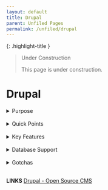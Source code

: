 ```yaml
---
layout: default
title: Drupal
parent: Unfiled Pages
permalink: /unfiled/drupal
---
```


{: .highlight-title }
> Under Construction
>
> This page is under construction.

# Drupal

<details markdown="block">
<summary> Purpose</summary>

### Web Content Management (WCM) system
<br>
Drupal excels in creating, managing, and publishing web content. It provides a robust platform for websites, blogs, and web applications, offering features like customizable templates, user management, and content publishing workflows. Drupal is particularly known for its flexibility in building complex websites with diverse content types and intricate user interaction.

### Enterprise Content Management (ECM) system
<br>
Drupal can manage and store an organization's documents, digital assets, and records. Through its extensible architecture and modules, Drupal can facilitate collaboration, automate workflows, and integrate with other business systems. Its capabilities can be extended to include document management, digital asset management, and records retention, making it suitable for enterprise-level content management requirements.
</details>

<br>

<details markdown="block">
<summary> Quick Points</summary>

- Free and open-source

- Written in the PHP programming language and requires a database such as MySQL or PostgreSQL to store content and settings.

- Known for its flexibility, modularity, and a wide range of features,

- Multi-Tenancy: can be configured for multi-site setups, allowing you to run multiple websites from a single codebase, each with their own custom configurations.
- Custom UI: Offers extensive theming options to customize user interfaces.
- Business Rules: Supports customizable workflows and business logic through its module system.
- Infrastructure as Code: Can be deployed and managed through tools like Ansible, Chef, or Puppet, and supports containerization with Docker.
- Widely used for websites that require high levels of security, such as government websites, large organizations, and universities.
</details>

<br>

<details markdown="block">
<summary> Key Features</summary>

### Flexibility and Extensibility

- **Custom Content Types and Fields**: Drupal allows for the creation of custom content types and fields, enabling you to tailor the content structure to match the specific needs of tracking complaints, managing case studies, or publishing informational content.

- **Modular Architecture**: With thousands of modules (plugins) available, Drupal can be extended to include additional functionalities such as forums, user management, and complex search capabilities, without needing to develop these features from scratch.

### User and Role Management

- **Advanced User Management**: Drupal provides robust user management capabilities, including the creation of custom user roles and permissions. This feature is critical for an application that serves different institutions and user groups, allowing you to control access to sensitive information and functionalities based on the user's role.

- **Workflow and Access Control**: It supports complex workflows and content access control mechanisms, essential for managing the review and publication process of complaints and related content.

### Multi-site Support

- Multi-site Configuration: Drupal excels at managing multi-site architectures, allowing you to run multiple sites from a single Drupal codebase. This is particularly beneficial if you plan to deploy the application across different institutions, each with its own sub-site but sharing a common functionality set.

### Security

- Security Reports and Updates: Drupal has a dedicated security team that regularly publishes security advisories and updates. This proactive approach helps in identifying and fixing vulnerabilities swiftly.

- Built-in Access Control and Permissions: Drupal provides extensive access control mechanisms and permissions that allow fine-grained control over who can view and manage content, making it easier to enforce strict security policies.

- Community Vigilance: Being open-source, Drupal benefits from a large community of developers and users who contribute to the platform's security by identifying vulnerabilities and developing fixes.

- Secure by Design: Drupal's core system has been designed with a focus on security, providing strong foundational elements that help prevent common security issues.

- Extensibility with Security in Mind: Drupal's extensive library of modules allows for customization and extension of functionality without compromising on security. However, it's important to only use modules that are actively maintained and have a good security record.

- Compliance Support: Drupal supports compliance with various security standards and regulations, making it easier for organizations to meet specific security requirements.

### Scalability and Performance

- Scalability: Drupal can scale to support high traffic loads and large amounts of content, which is crucial for applications expected to grow over time.

- Caching and Performance Optimization: It includes built-in caching and a variety of advanced performance optimization options to ensure the application remains fast and responsive as it scales.

### Integration Capabilities

- API-First Approach: With its latest versions, Drupal has adopted an API-first approach, making it easier to integrate with other systems and technologies, including React for the frontend. This means you can use Drupal as a headless CMS to manage content while leveraging React and MUI components for a dynamic and engaging user interface.

</details>

<br>
<details markdown="block">

<summary>Database Support
</summary>

MySQL and PostgreSQL are the most commonly used databases with Drupal, it also supports other database systems, especially with the improvements made in Drupal 7 and later versions which introduced a database abstraction layer. This abstraction layer allows for the integration of Drupal with various database engines. The main databases supported by Drupal include:

- MySQL/MariaDB: MySQL is the most widely used database with Drupal. MariaDB, a fork of MySQL, is fully compatible with Drupal and often used as a drop-in replacement.

- PostgreSQL: Known for its standards compliance and advanced features, PostgreSQL is another popular choice among Drupal developers for sites requiring complex data management.

- SQLite: Drupal supports SQLite, which is a lightweight, file-based database. SQLite is often used for testing, small sites, or development purposes due to its simplicity and easy setup.

- SQL Server: Drupal supports Microsoft SQL Server, especially in environments where Microsoft technologies are predominant. This support is mainly facilitated through contributed modules that extend Drupal's database compatibility.

- Oracle: While not supported out of the box, there are contributed modules and solutions in the Drupal community that enable integration with Oracle databases for enterprises that rely on Oracle's database solutions.

> It's important to note that while Drupal can work with these database systems, the level of support, performance, and features available may vary depending on the database used. MySQL and MariaDB tend to have the most comprehensive support due to their widespread use and the active development of Drupal modules for these platforms. For other databases like SQL Server and Oracle, additional modules or configurations may be required to achieve full functionality. Always check the specific requirements and support status for the Drupal version you are using when considering a database system.  

</details>


<br>
<details markdown="block">

<summary> Gotchas</summary>

- learning curve for site builders and developers new to Drupal that can more complex than simpler platforms like wordpress

- need for careful selection of modules and configurations to ensure performance and maintainability

</details>
<br>

**LINKS**
[Drupal - Open Source CMS](https://www.google.com/url?q=https%3A%2F%2Fwww.drupal.org%2F&sa=D&sntz=1&usg=AOvVaw0zljFIK0RQXTCgS3xZ_VDU)
